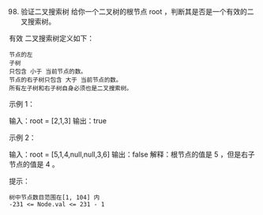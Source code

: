 98. 验证二叉搜索树
给你一个二叉树的根节点 root ，判断其是否是一个有效的二叉搜索树。

有效 二叉搜索树定义如下：

    节点的左
    子树
    只包含 小于 当前节点的数。
    节点的右子树只包含 大于 当前节点的数。
    所有左子树和右子树自身必须也是二叉搜索树。

 

示例 1：

输入：root = [2,1,3]
输出：true

示例 2：

输入：root = [5,1,4,null,null,3,6]
输出：false
解释：根节点的值是 5 ，但是右子节点的值是 4 。

 

提示：

    树中节点数目范围在[1, 104] 内
    -231 <= Node.val <= 231 - 1

